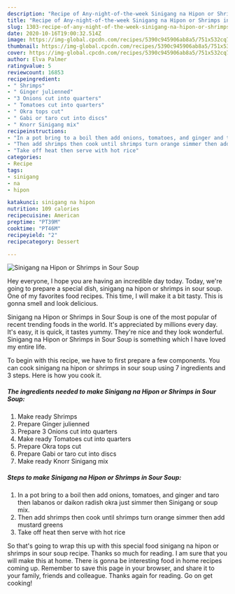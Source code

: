 ```yaml
---
description: "Recipe of Any-night-of-the-week Sinigang na Hipon or Shrimps in Sour Soup"
title: "Recipe of Any-night-of-the-week Sinigang na Hipon or Shrimps in Sour Soup"
slug: 1303-recipe-of-any-night-of-the-week-sinigang-na-hipon-or-shrimps-in-sour-soup
date: 2020-10-16T19:00:32.514Z
image: https://img-global.cpcdn.com/recipes/5390c945906ab8a5/751x532cq70/sinigang-na-hipon-or-shrimps-in-sour-soup-recipe-main-photo.jpg
thumbnail: https://img-global.cpcdn.com/recipes/5390c945906ab8a5/751x532cq70/sinigang-na-hipon-or-shrimps-in-sour-soup-recipe-main-photo.jpg
cover: https://img-global.cpcdn.com/recipes/5390c945906ab8a5/751x532cq70/sinigang-na-hipon-or-shrimps-in-sour-soup-recipe-main-photo.jpg
author: Elva Palmer
ratingvalue: 5
reviewcount: 16853
recipeingredient:
- " Shrimps"
- " Ginger julienned"
- "3 Onions cut into quarters"
- " Tomatoes cut into quarters"
- " Okra tops cut"
- " Gabi or taro cut into discs"
- " Knorr Sinigang mix"
recipeinstructions:
- "In a pot bring to a boil then add onions, tomatoes, and ginger and taro then labanos or daikon radish okra just simmer then Sinigang or soup mix."
- "Then add shrimps then cook until shrimps turn orange simmer then add mustard greens"
- "Take off heat then serve with hot rice"
categories:
- Recipe
tags:
- sinigang
- na
- hipon

katakunci: sinigang na hipon 
nutrition: 109 calories
recipecuisine: American
preptime: "PT39M"
cooktime: "PT46M"
recipeyield: "2"
recipecategory: Dessert

---
```



![Sinigang na Hipon or Shrimps in Sour Soup](https://img-global.cpcdn.com/recipes/5390c945906ab8a5/751x532cq70/sinigang-na-hipon-or-shrimps-in-sour-soup-recipe-main-photo.jpg)

Hey everyone, I hope you are having an incredible day today. Today, we're going to prepare a special dish, sinigang na hipon or shrimps in sour soup. One of my favorites food recipes. This time, I will make it a bit tasty. This is gonna smell and look delicious.



Sinigang na Hipon or Shrimps in Sour Soup is one of the most popular of recent trending foods in the world. It's appreciated by millions every day. It's easy, it is quick, it tastes yummy. They're nice and they look wonderful. Sinigang na Hipon or Shrimps in Sour Soup is something which I have loved my entire life.


To begin with this recipe, we have to first prepare a few components. You can cook sinigang na hipon or shrimps in sour soup using 7 ingredients and 3 steps. Here is how you cook it.

<!--inarticleads1-->

##### The ingredients needed to make Sinigang na Hipon or Shrimps in Sour Soup:

1. Make ready  Shrimps
1. Prepare  Ginger julienned
1. Prepare 3 Onions cut into quarters
1. Make ready  Tomatoes cut into quarters
1. Prepare  Okra tops cut
1. Prepare  Gabi or taro cut into discs
1. Make ready  Knorr Sinigang mix




<!--inarticleads2-->

##### Steps to make Sinigang na Hipon or Shrimps in Sour Soup:

1. In a pot bring to a boil then add onions, tomatoes, and ginger and taro then labanos or daikon radish okra just simmer then Sinigang or soup mix.
1. Then add shrimps then cook until shrimps turn orange simmer then add mustard greens
1. Take off heat then serve with hot rice




So that's going to wrap this up with this special food sinigang na hipon or shrimps in sour soup recipe. Thanks so much for reading. I am sure that you will make this at home. There is gonna be interesting food in home recipes coming up. Remember to save this page in your browser, and share it to your family, friends and colleague. Thanks again for reading. Go on get cooking!
